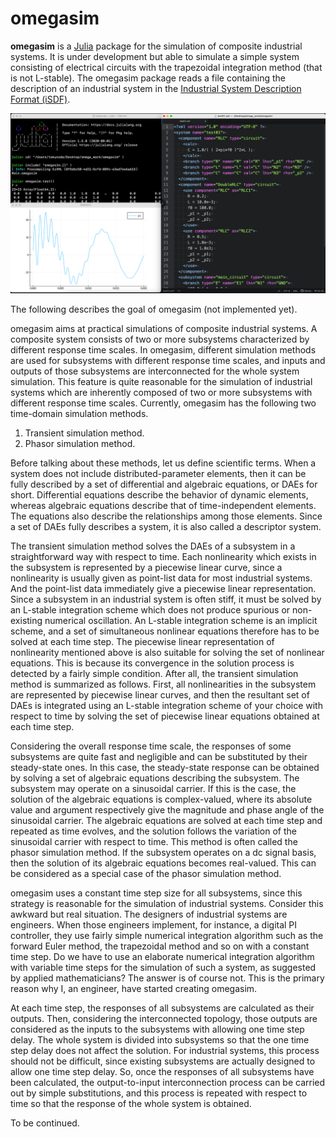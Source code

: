 # omegasim

**omegasim** is a [Julia](https://julialang.org/) package for the simulation of composite industrial systems. It is under development but able to simulate a simple system consisting of electrical circuits with the trapezoidal integration method (that is not L-stable). The omegasim package reads a file containing the description of an industrial system in the [Industrial System Description Format (iSDF)](iSDF.md).

<img src="screenshot.png" alt="screen shot" title="screen shot">



The following describes the goal of omegasim (not implemented yet).

omegasim aims at practical simulations of composite industrial systems. A composite system consists of two or more subsystems characterized by different response time scales. In omegasim, different simulation methods are used for subsystems with different response time scales, and inputs and outputs of those subsystems are interconnected for the whole system simulation. This feature is quite reasonable for the simulation of industrial systems which are inherently composed of two or more subsystems with different response time scales. Currently, omegasim has the following two time-domain simulation methods.

1. Transient simulation method.
2. Phasor simulation method.

Before talking about these methods, let us define scientific terms. When a system does not include distributed-parameter elements, then it can be fully described by a set of differential and algebraic equations, or DAEs for short. Differential equations describe the behavior of dynamic elements, whereas algebraic equations describe that of time-independent elements. The equations also describe the relationships among those elements. Since a set of DAEs fully describes a system, it is also called a descriptor system.

The transient simulation method solves the DAEs of a subsystem in a straightforward way with respect to time. Each nonlinearity which exists in the subsystem is represented by a piecewise linear curve, since a nonlinearity is usually given as point-list data for most industrial systems. And the point-list data immediately give a piecewise linear representation. Since a subsystem in an industrial system is often stiff, it must be solved by an L-stable integration scheme which does not produce spurious or non-existing numerical oscillation. An L-stable integration scheme is an implicit scheme, and a set of simultaneous nonlinear equations therefore has to be solved at each time step. The piecewise linear representation of nonlinearity mentioned above is also suitable for solving the set of nonlinear equations. This is because its convergence in the solution process is detected by a fairly simple condition. After all, the transient simulation method is summarized as follows. First, all nonlinearities in the subsystem are represented by piecewise linear curves, and then the resultant set of DAEs is integrated using an L-stable integration scheme of your choice with respect to time by solving the set of piecewise linear equations obtained at each time step.

Considering the overall response time scale, the responses of some subsystems are quite fast and negligible and can be substituted by their steady-state ones. In this case, the steady-state response can be obtained by solving a set of algebraic equations describing the subsystem. The subsystem may operate on a sinusoidal carrier. If this is the case, the solution of the algebraic equations is complex-valued, where its absolute value and argument respectively give the magnitude and phase angle of the sinusoidal carrier. The algebraic equations are solved at each time step and repeated as time evolves, and the solution follows the variation of the sinusoidal carrier with respect to time. This method is often called the phasor simulation method. If the subsystem operates on a dc signal basis, then the solution of its algebraic equations becomes real-valued. This can be considered as a special case of the phasor simulation method.

omegasim uses a constant time step size for all subsystems, since this strategy is reasonable for the simulation of industrial systems. Consider this awkward but real situation. The designers of industrial systems are engineers. When those engineers implement, for instance, a digital PI controller, they use fairly simple numerical integration algorithm such as the forward Euler method, the trapezoidal method and so on with a constant time step. Do we have to use an elaborate numerical integration algorithm with variable time steps for the simulation of such a system, as suggested by applied mathematicians? The answer is of course not. This is the primary reason why I, an engineer, have started creating omegasim.

At each time step, the responses of all subsystems are calculated as their outputs. Then, considering the interconnected topology, those outputs are considered as the inputs to the subsystems with allowing one time step delay. The whole system is divided into subsystems so that the one time step delay does not affect the solution. For industrial systems, this process should not be difficult, since existing subsystems are actually designed to allow one time step delay. So, once the responses of all subsystems have been calculated, the output-to-input interconnection process can be carried out by simple substitutions, and this process is repeated with respect to time so that the response of the whole system is obtained.



To be continued.